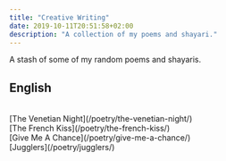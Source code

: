 ```yaml
---
title: "Creative Writing"
date: 2019-10-11T20:51:58+02:00
description: "A collection of my poems and shayari."
---
```


A stash of some of my random poems and shayaris.

## English

<br>
[The Venetian Night](/poetry/the-venetian-night/)<br>
[The French Kiss](/poetry/the-french-kiss/)<br>
[Give Me A Chance](/poetry/give-me-a-chance/)<br>
[Jugglers](/poetry/jugglers/)